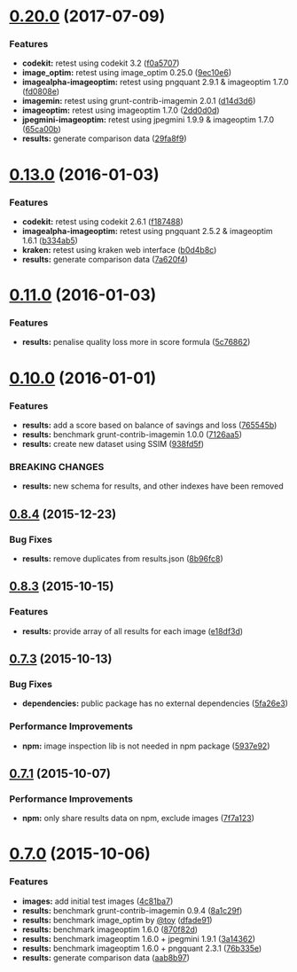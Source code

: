 <a name="0.20.0"></a>
# [0.20.0](https://github.com/JamieMason/image-optimisation-tools-comparison/compare/0.13.0...v0.20.0) (2017-07-09)


### Features

* **codekit:** retest using codekit 3.2 ([f0a5707](https://github.com/JamieMason/image-optimisation-tools-comparison/commit/f0a5707))
* **image_optim:** retest using image_optim 0.25.0 ([9ec10e6](https://github.com/JamieMason/image-optimisation-tools-comparison/commit/9ec10e6))
* **imagealpha-imageoptim:** retest using pngquant 2.9.1 & imageoptim 1.7.0 ([fd0808e](https://github.com/JamieMason/image-optimisation-tools-comparison/commit/fd0808e))
* **imagemin:** retest using grunt-contrib-imagemin 2.0.1 ([d14d3d6](https://github.com/JamieMason/image-optimisation-tools-comparison/commit/d14d3d6))
* **imageoptim:** retest using imageoptim 1.7.0 ([2dd0d0d](https://github.com/JamieMason/image-optimisation-tools-comparison/commit/2dd0d0d))
* **jpegmini-imageoptim:** retest using jpegmini 1.9.9 & imageoptim 1.7.0 ([65ca00b](https://github.com/JamieMason/image-optimisation-tools-comparison/commit/65ca00b))
* **results:** generate comparison data ([29fa8f9](https://github.com/JamieMason/image-optimisation-tools-comparison/commit/29fa8f9))



<a name="0.13.0"></a>
# [0.13.0](https://github.com/JamieMason/image-optimisation-tools-comparison/compare/0.11.0...0.13.0) (2016-01-03)


### Features

* **codekit:** retest using codekit 2.6.1 ([f187488](https://github.com/JamieMason/image-optimisation-tools-comparison/commit/f187488))
* **imagealpha-imageoptim:** retest using pngquant 2.5.2 & imageoptim 1.6.1 ([b334ab5](https://github.com/JamieMason/image-optimisation-tools-comparison/commit/b334ab5))
* **kraken:** retest using kraken web interface ([b0d4b8c](https://github.com/JamieMason/image-optimisation-tools-comparison/commit/b0d4b8c))
* **results:** generate comparison data ([7a620f4](https://github.com/JamieMason/image-optimisation-tools-comparison/commit/7a620f4))



<a name="0.11.0"></a>
# [0.11.0](https://github.com/JamieMason/image-optimisation-tools-comparison/compare/0.10.0...0.11.0) (2016-01-03)


### Features

* **results:** penalise quality loss more in score formula ([5c76862](https://github.com/JamieMason/image-optimisation-tools-comparison/commit/5c76862))



<a name="0.10.0"></a>
# [0.10.0](https://github.com/JamieMason/image-optimisation-tools-comparison/compare/0.8.4...0.10.0) (2016-01-01)


### Features

* **results:** add a score based on balance of savings and loss ([765545b](https://github.com/JamieMason/image-optimisation-tools-comparison/commit/765545b))
* **results:** benchmark grunt-contrib-imagemin 1.0.0 ([7126aa5](https://github.com/JamieMason/image-optimisation-tools-comparison/commit/7126aa5))
* **results:** create new dataset using SSIM ([938fd5f](https://github.com/JamieMason/image-optimisation-tools-comparison/commit/938fd5f))


### BREAKING CHANGES

* **results:** new schema for results, and other indexes have been removed



<a name="0.8.4"></a>
## [0.8.4](https://github.com/JamieMason/image-optimisation-tools-comparison/compare/0.8.3...0.8.4) (2015-12-23)


### Bug Fixes

* **results:** remove duplicates from results.json ([8b96fc8](https://github.com/JamieMason/image-optimisation-tools-comparison/commit/8b96fc8))



<a name="0.8.3"></a>
## [0.8.3](https://github.com/JamieMason/image-optimisation-tools-comparison/compare/0.7.3...0.8.3) (2015-10-15)


### Features

* **results:** provide array of all results for each image ([e18df3d](https://github.com/JamieMason/image-optimisation-tools-comparison/commit/e18df3d))



<a name="0.7.3"></a>
## [0.7.3](https://github.com/JamieMason/image-optimisation-tools-comparison/compare/0.7.1...0.7.3) (2015-10-13)


### Bug Fixes

* **dependencies:** public package has no external dependencies ([5fa26e3](https://github.com/JamieMason/image-optimisation-tools-comparison/commit/5fa26e3))


### Performance Improvements

* **npm:** image inspection lib is not needed in npm package ([5937e92](https://github.com/JamieMason/image-optimisation-tools-comparison/commit/5937e92))



<a name="0.7.1"></a>
## [0.7.1](https://github.com/JamieMason/image-optimisation-tools-comparison/compare/0.7.0...0.7.1) (2015-10-07)


### Performance Improvements

* **npm:** only share results data on npm, exclude images ([7f7a123](https://github.com/JamieMason/image-optimisation-tools-comparison/commit/7f7a123))



<a name="0.7.0"></a>
# [0.7.0](https://github.com/JamieMason/image-optimisation-tools-comparison/compare/4c81ba7...0.7.0) (2015-10-06)


### Features

* **images:** add initial test images ([4c81ba7](https://github.com/JamieMason/image-optimisation-tools-comparison/commit/4c81ba7))
* **results:** benchmark grunt-contrib-imagemin 0.9.4 ([8a1c29f](https://github.com/JamieMason/image-optimisation-tools-comparison/commit/8a1c29f))
* **results:** benchmark image_optim by [@toy](https://github.com/toy) ([dfade91](https://github.com/JamieMason/image-optimisation-tools-comparison/commit/dfade91))
* **results:** benchmark imageoptim 1.6.0 ([870f82d](https://github.com/JamieMason/image-optimisation-tools-comparison/commit/870f82d))
* **results:** benchmark imageoptim 1.6.0 + jpegmini 1.9.1 ([3a14362](https://github.com/JamieMason/image-optimisation-tools-comparison/commit/3a14362))
* **results:** benchmark imageoptim 1.6.0 + pngquant 2.3.1 ([76b335e](https://github.com/JamieMason/image-optimisation-tools-comparison/commit/76b335e))
* **results:** generate comparison data ([aab8b97](https://github.com/JamieMason/image-optimisation-tools-comparison/commit/aab8b97))



